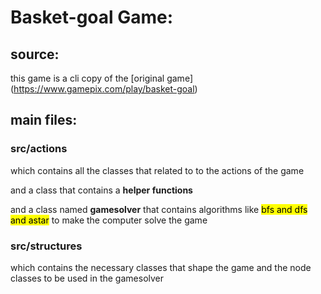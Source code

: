 # Basket-goal Game:

## source:

this game is a cli copy of the [original game] (https://www.gamepix.com/play/basket-goal)

## main files:

### src/actions

which contains all the classes that related to to the actions of the game 

and a class that contains a **helper functions**

and a class named __gamesolver__ that contains algorithms like <mark>bfs and dfs and astar</mark> to make the computer solve the game 

### src/structures 

which contains the necessary classes that shape the game and the node classes to be used in the gamesolver
